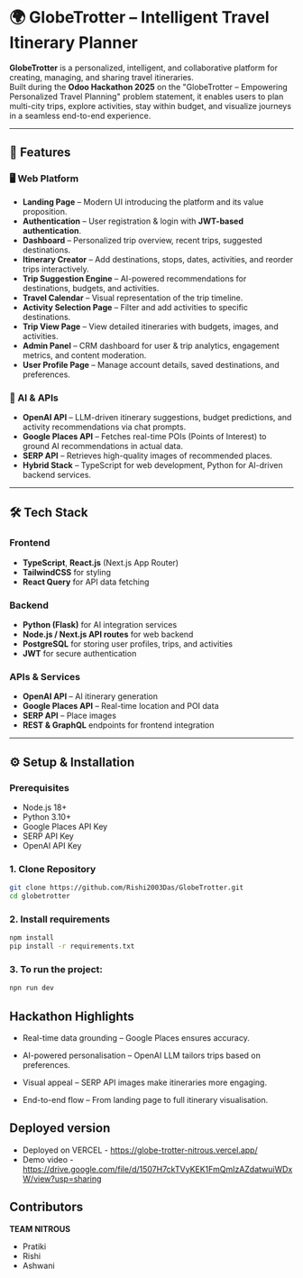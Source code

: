 # 🌍 GlobeTrotter – Intelligent Travel Itinerary Planner

**GlobeTrotter** is a personalized, intelligent, and collaborative platform for creating, managing, and sharing travel itineraries.  
Built during the **Odoo Hackathon 2025** on the "GlobeTrotter – Empowering Personalized Travel Planning" problem statement, it enables users to plan multi-city trips, explore activities, stay within budget, and visualize journeys in a seamless end-to-end experience.

---

## 🚀 Features

### 🖥️ Web Platform
- **Landing Page** – Modern UI introducing the platform and its value proposition.
- **Authentication** – User registration & login with **JWT-based authentication**.
- **Dashboard** – Personalized trip overview, recent trips, suggested destinations.
- **Itinerary Creator** – Add destinations, stops, dates, activities, and reorder trips interactively.
- **Trip Suggestion Engine** – AI-powered recommendations for destinations, budgets, and activities.
- **Travel Calendar** – Visual representation of the trip timeline.
- **Activity Selection Page** – Filter and add activities to specific destinations.
- **Trip View Page** – View detailed itineraries with budgets, images, and activities.
- **Admin Panel** – CRM dashboard for user & trip analytics, engagement metrics, and content moderation.
- **User Profile Page** – Manage account details, saved destinations, and preferences.

### 🤖 AI & APIs
- **OpenAI API** – LLM-driven itinerary suggestions, budget predictions, and activity recommendations via chat prompts.
- **Google Places API** – Fetches real-time POIs (Points of Interest) to ground AI recommendations in actual data.
- **SERP API** – Retrieves high-quality images of recommended places.
- **Hybrid Stack** – TypeScript for web development, Python for AI-driven backend services.

---

## 🛠️ Tech Stack

### Frontend
- **TypeScript**, **React.js** (Next.js App Router)
- **TailwindCSS** for styling
- **React Query** for API data fetching

### Backend
- **Python (Flask)** for AI integration services
- **Node.js / Next.js API routes** for web backend
- **PostgreSQL** for storing user profiles, trips, and activities
- **JWT** for secure authentication

### APIs & Services
- **OpenAI API** – AI itinerary generation
- **Google Places API** – Real-time location and POI data
- **SERP API** – Place images
- **REST & GraphQL** endpoints for frontend integration

---

## ⚙️ Setup & Installation

### Prerequisites
- Node.js 18+
- Python 3.10+
- Google Places API Key
- SERP API Key
- OpenAI API Key

### 1. Clone Repository
```bash
git clone https://github.com/Rishi2003Das/GlobeTrotter.git
cd globetrotter
```

### 2. Install requirements
```bash
npm install
pip install -r requirements.txt
```

### 3. To run the project:
```bash
npn run dev
```
## Hackathon Highlights

- Real-time data grounding – Google Places ensures accuracy.

- AI-powered personalisation – OpenAI LLM tailors trips based on preferences.

- Visual appeal – SERP API images make itineraries more engaging.

- End-to-end flow – From landing page to full itinerary visualisation.

## Deployed version
- Deployed on VERCEL - https://globe-trotter-nitrous.vercel.app/
- Demo video - https://drive.google.com/file/d/1507H7ckTVyKEK1FmQmIzAZdatwuiWDxW/view?usp=sharing

## Contributors

**TEAM NITROUS**
- Pratiki
- Rishi
- Ashwani


